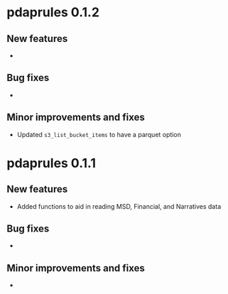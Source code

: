 # pdaprules 0.1.2
## New features
* 

## Bug fixes
*

## Minor improvements and fixes
* Updated `s3_list_bucket_items` to have a parquet option

# pdaprules 0.1.1
## New features
* Added functions to aid in reading MSD, Financial, and Narratives data

## Bug fixes
*

## Minor improvements and fixes
* 